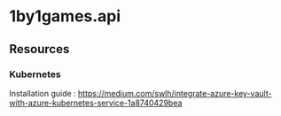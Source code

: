 # 1by1games.api
## Resources
### Kubernetes 
Installation guide : https://medium.com/swlh/integrate-azure-key-vault-with-azure-kubernetes-service-1a8740429bea
